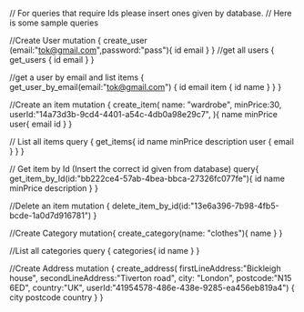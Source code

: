 // For queries that require Ids please insert ones given by database.
// Here is some sample queries


//Create User
mutation {
  create_user (email:"tok@gmail.com",password:"pass"){
    id
    email
  }
}
//get all users
{
  get_users {
    id
    email
  }
}

//get a user by email and list items
{
  get_user_by_email(email:"tok@gmail.com") {
    id
    email
    item {
      id
      name
    }
  }
}

//Create an item
mutation {
  create_item(
    name: "wardrobe",
    minPrice:30,
    userId:"14a73d3b-9cd4-4401-a54c-4db0a98e29c7",
  ){
    name
    minPrice
    user{
      email
      id
    }
  }

// List all items
query {
  get_items{
    id
    name
    minPrice
    description
    user {
      email
    }
  }
}

// Get item by Id (Insert the correct id given from database)
query{
  get_item_by_Id(id:"bb222ce4-57ab-4bea-bbca-27326fc077fe"){
    id
    name
    minPrice
    description
  }
}

//Delete an item
mutation {
  delete_item_by_id(id:"13e6a396-7b98-4fb5-bcde-1a0d7d916781")
}

//Create Category
mutation{
  create_category(name: "clothes"){
    name
  }
}

//List all categories
query {
  categories{
    id
    name
  }
}

//Create Address
mutation {
  create_address(
    firstLineAddress:"Bickleigh house",
    secondLineAddress:"Tiverton road",
    city: "London",
    postcode:"N15 6ED",
    country:"UK",
    userId:"41954578-486e-438e-9285-ea456eb819a4")
    {
      city
      postcode
      country
    }
}

